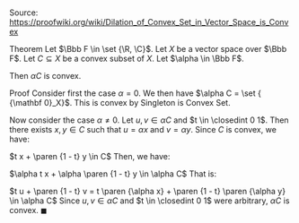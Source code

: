 # 

Source: https://proofwiki.org/wiki/Dilation_of_Convex_Set_in_Vector_Space_is_Convex

Theorem
Let $\Bbb F \in \set {\R, \C}$. 
Let $X$ be a vector space over $\Bbb F$. 
Let $C \subseteq X$ be a convex subset of $X$.
Let $\alpha \in \Bbb F$. 

Then $\alpha C$ is convex.


Proof
Consider first the case $\alpha = 0$.
We then have $\alpha C = \set { {\mathbf 0}_X}$.
This is convex by Singleton is Convex Set.

Now consider the case $\alpha \ne 0$. 
Let $u, v \in \alpha C$ and $t \in \closedint 0 1$. 
Then there exists $x, y \in C$ such that $u = \alpha x$ and $v = \alpha y$.
Since $C$ is convex, we have: 

$t x + \paren {1 - t} y \in C$
Then, we have: 

$\alpha t x + \alpha \paren {1 - t} y \in \alpha C$
That is: 

$t u + \paren {1 - t} v = t \paren {\alpha x} + \paren {1 - t} \paren {\alpha y} \in \alpha C$
Since $u, v \in \alpha C$ and $t \in \closedint 0 1$ were arbitrary, $\alpha C$ is convex.
$\blacksquare$





